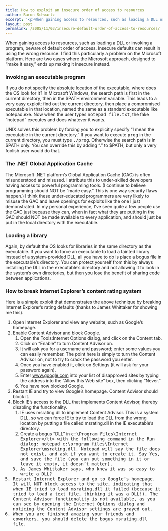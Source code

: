 ```yaml
---
title: How to exploit an insecure order of access to resources
author: Baron Schwartz
excerpt: '<p>When gaining access to resources, such as loading a DLL or invoking a program, beware of default order of access.  Insecure defaults can result in using the wrong resource.</p>'
layout: post
permalink: /2005/11/03/insecure-default-order-of-access-to-resources/
---
```

When gaining access to resources, such as loading a DLL or invoking a program, beware of default order of access. Insecure defaults can result in using the wrong resource. I find this particularly a problem on the Microsoft platform. Here are two cases where the Microsoft approach, designed to &#8220;make it easy,&#8221; ends up making it insecure instead.

### Invoking an executable program

If you do not specify the absolute location of the executable, where does the OS look for it? In Microsoft Windows, the search path is first in the current directory, then in the $PATH environment variable. This leads to a very easy exploit: find out the current directory, then place a compromised executable in that location, named the same as a standard executable like notepad.exe. Now when the user types <kbd>notepad file.txt</kbd>, the fake &#8220;notepad&#8221; executes and does whatever it wants.

UNIX solves this problem by forcing you to explicitly specify &#8220;I mean the executable in the current directory.&#8221; If you want to execute <kbd>prog</kbd> in the current directory, you must type <kbd>./prog</kbd>. Otherwise the search path is in $PATH only. You can override this by adding &#8220;.&#8221; to $PATH, but only a very foolish user would do that.

### The .NET Global Application Cache

The Microsoft .NET platform&#8217;s Global Application Cache (GAC) is often misunderstood and misused. I attribute this to under-skilled developers having access to powerful programming tools. (I continue to believe programming should NOT be &#8220;made easy.&#8221; This is one way security flaws happen.) I think these under-educated programmers are very likely to misuse the GAC and leave openings for exploits like the one I just demonstrated. In my personal experience, I&#8217;ve seen quite a few people use the GAC just because they can, when in fact what they are putting in the GAC should NOT be made available to every application, and should just be put in the local directory with the executable.

### Loading a library

Again, by default the OS looks for libraries in the same directory as the executable. If you want to force an executable to load a tainted library instead of a system-provided DLL, all you have to do is place a bogus file in the executable&#8217;s directory. You can protect yourself from this by always installing the DLL in the executable&#8217;s directory and not allowing it to look in the system&#8217;s own directories, but then you lose the benefit of sharing code between applications.

### How to break Internet Explorer&#8217;s content rating system

Here is a simple exploit that demonstrates the above technique by breaking Internet Explorer&#8217;s rating defaults (thanks to James Whittaker for showing me this).

1.  Open Internet Explorer and view any website, such as Google&#8217;s homepage.
2.  Enable Content Advisor and block Google. 
    1.  Open the Tools:Internet Options dialog, and click on the Content tab.
    2.  Click on &#8220;Enable&#8221; to turn Content Advisor on.
    3.  It will ask you for a username and password; enter some values you can easily remember. The point here is simply to turn the Content Advisor on, not to try to crack the password you enter.
    4.  Once you have enabled it, click on Settings (it will ask for your password again).
    5.  Enter www.google.com into your list of disapproved sites by typing the address into the &#8220;Allow this Web site&#8221; box, then clicking &#8220;Never.&#8221;
    6.  You have now blocked Google.
3.  Restart IE and try to view Google&#8217;s homepage. Content Advisor should block it.
4.  Block IE&#8217;s access to the DLL that implements Content Advisor, thereby disabling the functionality. 
    1.  IE uses msrating.dll to implement Content Advisor. This is a system DLL, so we can force IE to try to load the DLL from the wrong location by putting a file called msrating.dll in the IE executable&#8217;s directory.
    2.  Create a bogus &#8220;DLL&#8221; in <tt>c:\Program Files\Internet Explorer\</tt> with the following command in the Run dialog: <kbd>notepad c:\program files\Internet Explorer\msrating.dll</kbd>. Notepad will say the file does not exist, and ask if you want to create it. Say Yes, and save the file (you can put something in it or leave it empty, it doesn&#8217;t matter).
    3.  As James Whittaker says, who knew it was so easy to write a DLL?
5.  Restart Internet Explorer and go to Google&#8217;s homepage. It will NOT block access to the site, indicating that when IE tried to load msrating.dll it failed (because it tried to load a text file, thinking it was a DLL!). The Content Advisor functionality is not available, as you can see by opening the Internet Options dialog and noticing the Content Advisor settings are grayed out.
6.  When you are finished amazing your friends and coworkers, you should delete the bogus msrating.dll file.